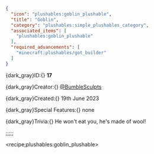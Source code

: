 ```json
{
  "icon": "plushables:goblin_plushable",
  "title": "Goblin",
  "category": "plushables:simple_plushables_category",
  "associated_items": [
    "plushables:goblin_plushable"
  ],
  "required_advancements": [
    "minecraft:plushables/got_builder"
  ]
}
```

{dark_gray}ID:{} **17** 

{dark_gray}Creator:{} [@BumbleSculpts](https://twitter.com/BumbleSculpts) 

{dark_gray}Created:{} 19th June 2023 


{dark_gray}Special Features:{} none 


{dark_gray}Trivia:{} He won't eat you, he's made of wool!

;;;;;

<recipe;plushables:goblin_plushable>


